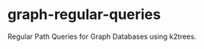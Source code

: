 graph-regular-queries
=====================

Regular Path Queries for Graph Databases using k2trees.
